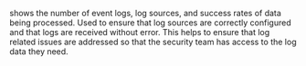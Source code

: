 shows the number of event logs, log sources, and success rates of data being processed. Used to ensure that log sources are correctly configured and that logs are received without error. This helps to ensure that log related issues are addressed so that the security team has access to the log data they need.